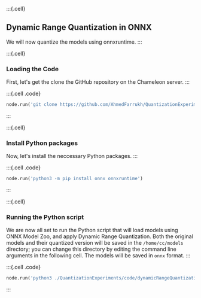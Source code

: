 :::{.cell}
## Dynamic Range Quantization in ONNX
We will now quantize the models using onnxruntime. 
:::

:::{.cell}
### Loading the Code
First, let's get the clone the GitHub repository on the Chameleon server.
:::

:::{.cell .code}
```python
node.run('git clone https://github.com/AhmedFarrukh/QuantizationExperiments.git')
```
:::

:::{.cell}
### Install Python packages
Now, let's install the neccessary Python packages.
:::

:::{.cell .code}
```python
node.run('python3 -m pip install onnx onnxruntime')
```
:::

:::{.cell}
### Running the Python script 
We are now all set to run the Python script that will load models using ONNX Model Zoo, and apply Dynamic Range Quantization. Both the original models and their quantized version will be saved in the `/home/cc/models` directory; you can change this directory by editing the command line arguments in the following cell. The models will be saved in `onnx` format.
:::

:::{.cell .code}
```python
node.run('python3 ./QuantizationExperiments/code/dynamicRangeQuantization_onnx.py --dir=/home/cc/models')
```
:::
